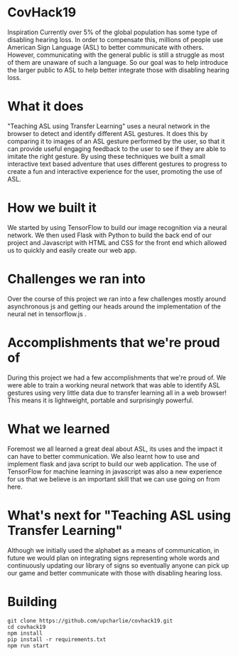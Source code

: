
# CovHack19
Inspiration
Currently over 5% of the global population has some type of disabling hearing loss. In order to compensate this, millions of people use American Sign Language (ASL) to better communicate with others. However, communicating with the general public is still a struggle as most of them are unaware of such a language. So our goal was to help introduce the larger public to ASL to help better integrate those with disabling hearing loss.

# What it does
"Teaching ASL using Transfer Learning" uses a neural network in the browser to detect and identify different ASL gestures. It does this by comparing it to images of an ASL gesture performed by the user, so that it can provide useful engaging feedback to the user to see if they are able to imitate the right gesture. By using these techniques we built a small interactive text based adventure that uses different gestures to progress to create a fun and interactive experience for the user, promoting the use of ASL.

# How we built it
We started by using TensorFlow to build our image recognition via a neural network. We then used Flask with Python to build the back end of our project and Javascript with HTML and CSS for the front end which allowed us to quickly and easily create our web app.

# Challenges we ran into
Over the course of this project we ran into a few challenges mostly around asynchronous js and getting our heads around the implementation of the neural net in tensorflow.js .

# Accomplishments that we're proud of
During this project we had a few accomplishments that we're proud of. We were able to train a working neural network that was able to identify ASL gestures using very little data due to transfer learning all in a web browser! This means it is lightweight, portable and surprisingly powerful.

# What we learned
Foremost we all learned a great deal about ASL, its uses and the impact it can have to better communication. We also learnt how to use and implement flask and java script to build our web application. The use of TensorFlow for machine learning in javascript was also a new experience for us that we believe is an important skill that we can use going on from here.

# What's next for "Teaching ASL using Transfer Learning"
Although we initially used the alphabet as a means of communication, in future we would plan on integrating signs representing whole words and continuously updating our library of signs so eventually anyone can pick up our game and better communicate with those with disabling hearing loss.

# Building

```shell
git clone https://github.com/upcharlie/covhack19.git
cd covhack19
npm install
pip install -r requirements.txt
npm run start
```
